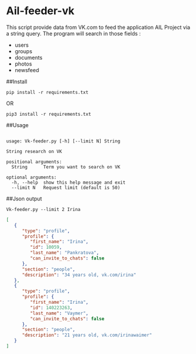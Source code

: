 # Ail-feeder-vk

This script provide data from VK.com to feed the application AIL Project via a string query.
The program will search in those fields :
- users
- groups
- documents
- photos
- newsfeed

##Install

~~~shell
pip install -r requirements.txt
~~~
OR
~~~shell
pip3 install -r requirements.txt
~~~

##Usage

~~~shell

usage: Vk-feeder.py [-h] [--limit N] String

String research on VK

positional arguments:
  String      Term you want to search on VK

optional arguments:
  -h, --help  show this help message and exit
  --limit N   Request limit (default is 50)

~~~

##Json output
~~~~Shell
Vk-feeder.py --limit 2 Irina
~~~~
~~~json
[
   {
      "type": "profile",
      "profile": {
         "first_name": "Irina",
         "id": 10059,
         "last_name": "Pankratova",
         "can_invite_to_chats": false
      },
      "section": "people",
      "description": "34 years old, vk.com/irina"
   },
   {
      "type": "profile",
      "profile": {
         "first_name": "Irina",
         "id": 140223263,
         "last_name": "Vaymer",
         "can_invite_to_chats": false
      },
      "section": "people",
      "description": "21 years old, vk.com/irinawaimer"
   }
]
~~~